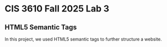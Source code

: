 # CIS 3610 Fall 2025 Lab 3
## HTML5 Semantic Tags
In this project, we used HTML5 semantic tags to further structure a website.

